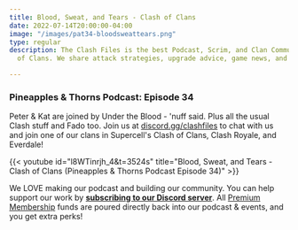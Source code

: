 ```yaml
---
title: Blood, Sweat, and Tears - Clash of Clans
date: 2022-07-14T20:00:00-04:00
image: "/images/pat34-bloodsweattears.png"
type: regular
description: The Clash Files is the best Podcast, Scrim, and Clan Community in Clash
  of Clans. We share attack strategies, upgrade advice, game news, and base design.

---
```

### Pineapples & Thorns Podcast: Episode 34

Peter & Kat are joined by Under the Blood - 'nuff said. Plus all the usual Clash stuff and Fado too. Join us at [discord.gg/clashfiles](discord.gg/clashfiles) to chat with us and join one of our clans in Supercell's Clash of Clans, Clash Royale, and Everdale!

{{< youtube id="l8WTinrjh_4&t=3524s" title="Blood, Sweat, and Tears - Clash of Clans (Pineapples & Thorns Podcast Episode 34)" >}}

We LOVE making our podcast and building our community. You can help support our work by [**subscribing to our Discord server**](https://discord.com/channels/101681392651362304/role-subscriptions). All [Premium Membership](https://discord.com/channels/101681392651362304/role-subscriptions) funds are poured directly back into our podcast & events, and you get extra perks!